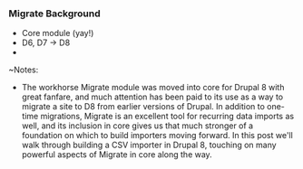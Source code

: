 ### Migrate Background

* Core module (yay!)
* D6, D7 -> D8
* 

~Notes:

* The workhorse Migrate module was moved into core for Drupal 8 with great fanfare, and much attention has been paid to its use as a way to migrate a site to D8 from earlier versions of Drupal. In addition to one-time migrations, Migrate is an excellent tool for recurring data imports as well, and its inclusion in core gives us that much stronger of a foundation on which to build importers moving forward. In this post we'll walk through building a CSV importer in Drupal 8, touching on many powerful aspects of Migrate in core along the way.
